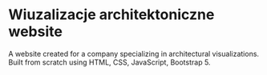 # Wiuzalizacje architektoniczne website
A website created for a company specializing in architectural visualizations. Built from scratch using HTML, CSS, JavaScript, Bootstrap 5.
